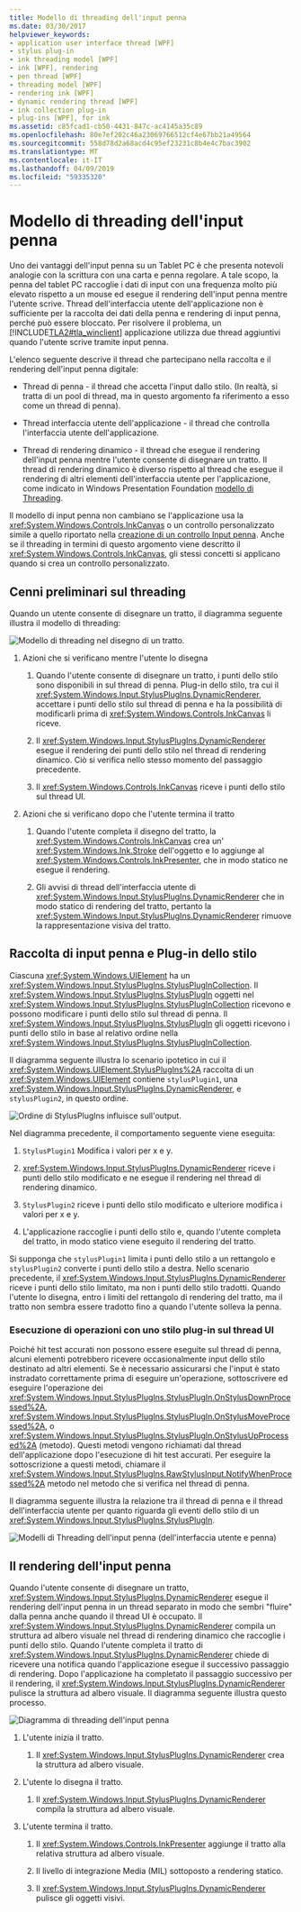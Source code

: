 ```yaml
---
title: Modello di threading dell'input penna
ms.date: 03/30/2017
helpviewer_keywords:
- application user interface thread [WPF]
- stylus plug-in
- ink threading model [WPF]
- ink [WPF], rendering
- pen thread [WPF]
- threading model [WPF]
- rendering ink [WPF]
- dynamic rendering thread [WPF]
- ink collection plug-in
- plug-ins [WPF], for ink
ms.assetid: c85fcad1-cb50-4431-847c-ac4145a35c89
ms.openlocfilehash: 80e7ef202c46a23069766512cf4e67bb21a49564
ms.sourcegitcommit: 558d78d2a68acd4c95ef23231c8b4e4c7bac3902
ms.translationtype: MT
ms.contentlocale: it-IT
ms.lasthandoff: 04/09/2019
ms.locfileid: "59335320"
---
```

# <a name="the-ink-threading-model"></a>Modello di threading dell'input penna
Uno dei vantaggi dell'input penna su un Tablet PC è che presenta notevoli analogie con la scrittura con una carta e penna regolare.  A tale scopo, la penna del tablet PC raccoglie i dati di input con una frequenza molto più elevato rispetto a un mouse ed esegue il rendering dell'input penna mentre l'utente scrive.  Thread dell'interfaccia utente dell'applicazione non è sufficiente per la raccolta dei dati della penna e rendering di input penna, perché può essere bloccato.  Per risolvere il problema, un [!INCLUDE[TLA2#tla_winclient](../../../../includes/tla2sharptla-winclient-md.md)] applicazione utilizza due thread aggiuntivi quando l'utente scrive tramite input penna.  
  
 L'elenco seguente descrive il thread che partecipano nella raccolta e il rendering dell'input penna digitale:  
  
-   Thread di penna - il thread che accetta l'input dallo stilo.  (In realtà, si tratta di un pool di thread, ma in questo argomento fa riferimento a esso come un thread di penna).  
  
-   Thread interfaccia utente dell'applicazione - il thread che controlla l'interfaccia utente dell'applicazione.  
  
-   Thread di rendering dinamico - il thread che esegue il rendering dell'input penna mentre l'utente consente di disegnare un tratto. Il thread di rendering dinamico è diverso rispetto al thread che esegue il rendering di altri elementi dell'interfaccia utente per l'applicazione, come indicato in Windows Presentation Foundation [modello di Threading](threading-model.md).  
  
 Il modello di input penna non cambiano se l'applicazione usa la <xref:System.Windows.Controls.InkCanvas> o un controllo personalizzato simile a quello riportato nella [creazione di un controllo Input penna](creating-an-ink-input-control.md).  Anche se il threading in termini di questo argomento viene descritto il <xref:System.Windows.Controls.InkCanvas>, gli stessi concetti si applicano quando si crea un controllo personalizzato.  
  
## <a name="threading-overview"></a>Cenni preliminari sul threading  
 Quando un utente consente di disegnare un tratto, il diagramma seguente illustra il modello di threading:  
  
 ![Modello di threading nel disegno di un tratto. ](./media/inkthreading-drawingink.png "InkThreading_DrawingInk")  
  
1. Azioni che si verificano mentre l'utente lo disegna  
  
    1.  Quando l'utente consente di disegnare un tratto, i punti dello stilo sono disponibili in sul thread di penna.  Plug-in dello stilo, tra cui il <xref:System.Windows.Input.StylusPlugIns.DynamicRenderer>, accettare i punti dello stilo sul thread di penna e ha la possibilità di modificarli prima di <xref:System.Windows.Controls.InkCanvas> li riceve.  
  
    2.  Il <xref:System.Windows.Input.StylusPlugIns.DynamicRenderer> esegue il rendering dei punti dello stilo nel thread di rendering dinamico. Ciò si verifica nello stesso momento del passaggio precedente.  
  
    3.  Il <xref:System.Windows.Controls.InkCanvas> riceve i punti dello stilo sul thread UI.  
  
2. Azioni che si verificano dopo che l'utente termina il tratto  
  
    1.  Quando l'utente completa il disegno del tratto, la <xref:System.Windows.Controls.InkCanvas> crea un' <xref:System.Windows.Ink.Stroke> dell'oggetto e lo aggiunge al <xref:System.Windows.Controls.InkPresenter>, che in modo statico ne esegue il rendering.  
  
    2.  Gli avvisi di thread dell'interfaccia utente di <xref:System.Windows.Input.StylusPlugIns.DynamicRenderer> che in modo statico di rendering del tratto, pertanto la <xref:System.Windows.Input.StylusPlugIns.DynamicRenderer> rimuove la rappresentazione visiva del tratto.  
  
## <a name="ink-collection-and-stylus-plug-ins"></a>Raccolta di input penna e Plug-in dello stilo  
 Ciascuna <xref:System.Windows.UIElement> ha un <xref:System.Windows.Input.StylusPlugIns.StylusPlugInCollection>.  Il <xref:System.Windows.Input.StylusPlugIns.StylusPlugIn> oggetti nel <xref:System.Windows.Input.StylusPlugIns.StylusPlugInCollection> ricevono e possono modificare i punti dello stilo sul thread di penna. Il <xref:System.Windows.Input.StylusPlugIns.StylusPlugIn> gli oggetti ricevono i punti dello stilo in base al relativo ordine nella <xref:System.Windows.Input.StylusPlugIns.StylusPlugInCollection>.  
  
 Il diagramma seguente illustra lo scenario ipotetico in cui il <xref:System.Windows.UIElement.StylusPlugIns%2A> raccolta di un <xref:System.Windows.UIElement> contiene `stylusPlugin1`, una <xref:System.Windows.Input.StylusPlugIns.DynamicRenderer>, e `stylusPlugin2`, in questo ordine.  
  
 ![Ordine di StylusPlugIns influisce sull'output. ](./media/inkthreading-pluginorder.png "InkThreading_PluginOrder")  
  
 Nel diagramma precedente, il comportamento seguente viene eseguita:  
  
1. `StylusPlugin1` Modifica i valori per x e y.  
  
2. <xref:System.Windows.Input.StylusPlugIns.DynamicRenderer> riceve i punti dello stilo modificato e ne esegue il rendering nel thread di rendering dinamico.  
  
3. `StylusPlugin2` riceve i punti dello stilo modificato e ulteriore modifica i valori per x e y.  
  
4. L'applicazione raccoglie i punti dello stilo e, quando l'utente completa del tratto, in modo statico viene eseguito il rendering del tratto.  
  
 Si supponga che `stylusPlugin1` limita i punti dello stilo a un rettangolo e `stylusPlugin2` converte i punti dello stilo a destra.  Nello scenario precedente, il <xref:System.Windows.Input.StylusPlugIns.DynamicRenderer> riceve i punti dello stilo limitato, ma non i punti dello stilo tradotti.  Quando l'utente lo disegna, entro i limiti del rettangolo di rendering del tratto, ma il tratto non sembra essere tradotto fino a quando l'utente solleva la penna.  
  
### <a name="performing-operations-with-a-stylus-plug-in-on-the-ui-thread"></a>Esecuzione di operazioni con uno stilo plug-in sul thread UI  
 Poiché hit test accurati non possono essere eseguite sul thread di penna, alcuni elementi potrebbero ricevere occasionalmente input dello stilo destinato ad altri elementi. Se è necessario assicurarsi che l'input è stato instradato correttamente prima di eseguire un'operazione, sottoscrivere ed eseguire l'operazione dei <xref:System.Windows.Input.StylusPlugIns.StylusPlugIn.OnStylusDownProcessed%2A>, <xref:System.Windows.Input.StylusPlugIns.StylusPlugIn.OnStylusMoveProcessed%2A>, o <xref:System.Windows.Input.StylusPlugIns.StylusPlugIn.OnStylusUpProcessed%2A> (metodo). Questi metodi vengono richiamati dal thread dell'applicazione dopo l'esecuzione di hit test accurati. Per eseguire la sottoscrizione a questi metodi, chiamare il <xref:System.Windows.Input.StylusPlugIns.RawStylusInput.NotifyWhenProcessed%2A> metodo nel metodo che si verifica nel thread di penna.  
  
 Il diagramma seguente illustra la relazione tra il thread di penna e il thread dell'interfaccia utente per quanto riguarda gli eventi dello stilo di un <xref:System.Windows.Input.StylusPlugIns.StylusPlugIn>.  
  
 ![Modelli di Threading dell'input penna &#40;dell'interfaccia utente e penna&#41;](./media/inkthreading-plugincallbacks.png "InkThreading_PluginCallbacks")  
  
## <a name="rendering-ink"></a>Il rendering dell'input penna  
 Quando l'utente consente di disegnare un tratto, <xref:System.Windows.Input.StylusPlugIns.DynamicRenderer> esegue il rendering dell'input penna in un thread separato in modo che sembri "fluire" dalla penna anche quando il thread UI è occupato.  Il <xref:System.Windows.Input.StylusPlugIns.DynamicRenderer> compila un struttura ad albero visuale nel thread di rendering dinamico che raccoglie i punti dello stilo.  Quando l'utente completa il tratto di <xref:System.Windows.Input.StylusPlugIns.DynamicRenderer> chiede di ricevere una notifica quando l'applicazione esegue il successivo passaggio di rendering.  Dopo l'applicazione ha completato il passaggio successivo per il rendering, il <xref:System.Windows.Input.StylusPlugIns.DynamicRenderer> pulisce la struttura ad albero visuale.  Il diagramma seguente illustra questo processo.  
  
 ![Diagramma di threading dell'input penna](./media/inkthreading-visualtree.png "InkThreading_VisualTree")  
  
1. L'utente inizia il tratto.  
  
    1.  Il <xref:System.Windows.Input.StylusPlugIns.DynamicRenderer> crea la struttura ad albero visuale.  
  
2. L'utente lo disegna il tratto.  
  
    1.  Il <xref:System.Windows.Input.StylusPlugIns.DynamicRenderer> compila la struttura ad albero visuale.  
  
3. L'utente termina il tratto.  
  
    1.  Il <xref:System.Windows.Controls.InkPresenter> aggiunge il tratto alla relativa struttura ad albero visuale.  
  
    2.  Il livello di integrazione Media (MIL) sottoposto a rendering statico.  
  
    3.  Il <xref:System.Windows.Input.StylusPlugIns.DynamicRenderer> pulisce gli oggetti visivi.
